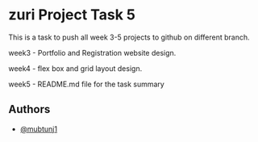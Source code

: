 
# zuri Project Task 5
This is a task to push all week 3-5 projects to github on different branch.

week3 - Portfolio and Registration website design.

week4 - flex box and grid layout design.

week5 - README.md file for the task summary
## Authors

- [@mubtunj1](https://www.github.com/mubtunj1)

